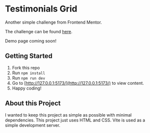 # Testimonials Grid

Another simple challenge from Frontend Mentor.

The challenge can be found [here](https://www.frontendmentor.io/challenges/testimonials-grid-section-Nnw6J7Un7).

Demo page coming soon!

## Getting Started

1. Fork this repo
2. Run `npm install`
3. Run `npm run dev`
4. Go to [http://127.0.0.1:5173/](http://127.0.0.1:5173/) to view content.
5. Happy coding!

## About this Project

I wanted to keep this project as simple as possible with minimal dependencies. This project just uses HTML and CSS. Vite is used as a simple development server.
